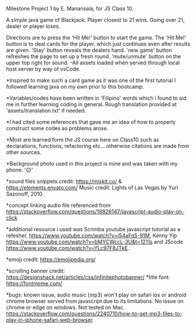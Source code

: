 Milestone Project 1 by E. Manansala, for JS Class 10.

A simple java game of Blackjack.
Player closest to 21 wins. Going over 21, dealer or player loses.

Directions are to press the 'Hit Me!' button to start the game.
The 'Hit Me!' button is to deal cards for the player, which just continues even after results are given.
'Stay' button reveals the dealers hand.
'new game' button refreshes the page to set up a fresh round.
'mute/unmute' button on the upper top right for sound.
    -All assets loaded when served through local host server by way of vsCode.
    
*Inspired to make such a card game as it was one of the first tutorial I followed learning java on my own prior to this bootcamp.

*Variables/codes have been written in 'Filipino' words which i found to aid me in further learning coding in general.
    Rough translation provided at 'assets/translation.txt' if needed.

*I had cited some references that gave me an idea of how to properly construct some codes as problems arose.

*Most are learned form the JS course here on Class10 such as declarations, functions, refactoring etc...
    otherwise citations are made from other sources.

*Background photo used in this project is mine and was taken with my phone. '😉' 

*sound files snippets credit: https://mixkit.co/ & https://elements.envato.com/
 Music credit: Lights of Las Vegas by Yuri Sazonoff, 2010.

*concept linking audio file referenced from https://stackoverflow.com/questions/18826147/javascript-audio-play-on-click

*additional resource i used was Scrimba youtube javascript tutorial as a refesher, https://www.youtube.com/watch?v=jS4aFq5-91M, 
Kenny Yip  https://www.youtube.com/watch?v=bMYCWccL-3U&t=1211s and JScode https://www.youtube.com/watch?v=YLc97F8JTkE.

*emoji credit: https://emojipedia.org/

*scrolling banner credit: https://designshack.net/articles/css/infinitephotobanner/
*title font: https://fontmeme.com/

*bugs: known issue, audio music (mp3) won't play on safari ios or android chrome browser served from javascript due to its limitations. 
    No issue on chrome or edge on windows. Not tested on Mac. https://stackoverflow.com/questions/2240710/how-to-get-mp3-files-to-play-in-iphone-safari-web-browser.